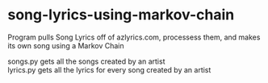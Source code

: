 # song-lyrics-using-markov-chain

Program pulls Song Lyrics off of azlyrics.com, processess them, and makes its own song using a Markov Chain

songs.py gets all the songs created by an artist  
lyrics.py gets all the lyrics for every song created by an artist
